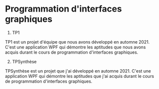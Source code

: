 
# Programmation d'interfaces graphiques

1. TP1

TP1 est un projet d'équipe que nous avons développé en automne 2021. C'est une application WPF qui démontre les aptitudes que nous avons acquis durant le cours de programmation d'interfaces graphiques.

2. TPSynthèse

TPSynthèse est un projet que j'ai développé en automne 2021. C'est une application WPF qui démontre les aptitudes que j'ai acquis durant le cours de programmation d'interfaces graphiques.